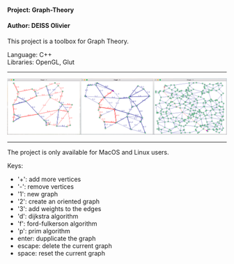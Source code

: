 #### Project: Graph-Theory<br/>
#### Author: DEISS Olivier<br/>

This project is a toolbox for Graph Theory.

Language: C++<br/>
Libraries: OpenGL, Glut

-----------------------------------------------------------------------------------

![screenshot](Screenshot.png)

-----------------------------------------------------------------------------------

The project is only available for MacOS and Linux users.

Keys:
 - '+': add more vertices
 - '-': remove vertices
 - '1': new graph
 - '2': create an oriented graph
 - '3': add weights to the edges
 - 'd': dijkstra algorithm
 - 'f': ford-fulkerson algorithm
 - 'p': prim algorithm
 - enter: dupplicate the graph
 - escape: delete the current graph
 - space: reset the current graph

